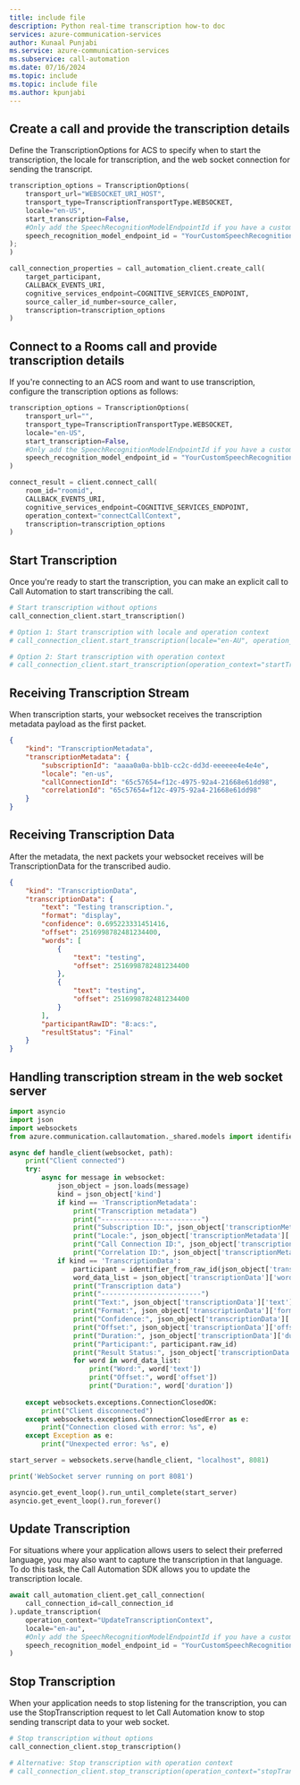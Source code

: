 ```yaml
---
title: include file
description: Python real-time transcription how-to doc
services: azure-communication-services
author: Kunaal Punjabi
ms.service: azure-communication-services
ms.subservice: call-automation
ms.date: 07/16/2024
ms.topic: include
ms.topic: include file
ms.author: kpunjabi
---
```


## Create a call and provide the transcription details
Define the TranscriptionOptions for ACS to specify when to start the transcription, the locale for transcription, and the web socket connection for sending the transcript.

```python
transcription_options = TranscriptionOptions(
    transport_url="WEBSOCKET_URI_HOST",
    transport_type=TranscriptionTransportType.WEBSOCKET,
    locale="en-US",
    start_transcription=False,
    #Only add the SpeechRecognitionModelEndpointId if you have a custom speech model you would like to use
    speech_recognition_model_endpoint_id = "YourCustomSpeechRecognitionModelEndpointId"
);
)

call_connection_properties = call_automation_client.create_call(
    target_participant,
    CALLBACK_EVENTS_URI,
    cognitive_services_endpoint=COGNITIVE_SERVICES_ENDPOINT,
    source_caller_id_number=source_caller,
    transcription=transcription_options
)
```

## Connect to a Rooms call and provide transcription details
If you're connecting to an ACS room and want to use transcription, configure the transcription options as follows:

```python
transcription_options = TranscriptionOptions(
    transport_url="",
    transport_type=TranscriptionTransportType.WEBSOCKET,
    locale="en-US",
    start_transcription=False,
    #Only add the SpeechRecognitionModelEndpointId if you have a custom speech model you would like to use
    speech_recognition_model_endpoint_id = "YourCustomSpeechRecognitionModelEndpointId"
)

connect_result = client.connect_call(
    room_id="roomid",
    CALLBACK_EVENTS_URI,
    cognitive_services_endpoint=COGNITIVE_SERVICES_ENDPOINT,
    operation_context="connectCallContext",
    transcription=transcription_options
)
```

## Start Transcription
Once you're ready to start the transcription, you can make an explicit call to Call Automation to start transcribing the call.

```python
# Start transcription without options
call_connection_client.start_transcription()

# Option 1: Start transcription with locale and operation context
# call_connection_client.start_transcription(locale="en-AU", operation_context="startTranscriptionContext")

# Option 2: Start transcription with operation context
# call_connection_client.start_transcription(operation_context="startTranscriptionContext")
```

## Receiving Transcription Stream
When transcription starts, your websocket receives the transcription metadata payload as the first packet.

```json
{
    "kind": "TranscriptionMetadata",
    "transcriptionMetadata": {
        "subscriptionId": "aaaa0a0a-bb1b-cc2c-dd3d-eeeeee4e4e4e",
        "locale": "en-us",
        "callConnectionId": "65c57654=f12c-4975-92a4-21668e61dd98",
        "correlationId": "65c57654=f12c-4975-92a4-21668e61dd98"
    }
}
```

## Receiving Transcription Data
After the metadata, the next packets your websocket receives will be TranscriptionData for the transcribed audio.

```json
{
    "kind": "TranscriptionData",
    "transcriptionData": {
        "text": "Testing transcription.",
        "format": "display",
        "confidence": 0.695223331451416,
        "offset": 2516998782481234400,
        "words": [
            {
                "text": "testing",
                "offset": 2516998782481234400
            },
            {
                "text": "testing",
                "offset": 2516998782481234400
            }
        ],
        "participantRawID": "8:acs:",
        "resultStatus": "Final"
    }
}
```

## Handling transcription stream in the web socket server

```python
import asyncio
import json
import websockets
from azure.communication.callautomation._shared.models import identifier_from_raw_id

async def handle_client(websocket, path):
    print("Client connected")
    try:
        async for message in websocket:
            json_object = json.loads(message)
            kind = json_object['kind']
            if kind == 'TranscriptionMetadata':
                print("Transcription metadata")
                print("-------------------------")
                print("Subscription ID:", json_object['transcriptionMetadata']['subscriptionId'])
                print("Locale:", json_object['transcriptionMetadata']['locale'])
                print("Call Connection ID:", json_object['transcriptionMetadata']['callConnectionId'])
                print("Correlation ID:", json_object['transcriptionMetadata']['correlationId'])
            if kind == 'TranscriptionData':
                participant = identifier_from_raw_id(json_object['transcriptionData']['participantRawID'])
                word_data_list = json_object['transcriptionData']['words']
                print("Transcription data")
                print("-------------------------")
                print("Text:", json_object['transcriptionData']['text'])
                print("Format:", json_object['transcriptionData']['format'])
                print("Confidence:", json_object['transcriptionData']['confidence'])
                print("Offset:", json_object['transcriptionData']['offset'])
                print("Duration:", json_object['transcriptionData']['duration'])
                print("Participant:", participant.raw_id)
                print("Result Status:", json_object['transcriptionData']['resultStatus'])
                for word in word_data_list:
                    print("Word:", word['text'])
                    print("Offset:", word['offset'])
                    print("Duration:", word['duration'])
            
    except websockets.exceptions.ConnectionClosedOK:
        print("Client disconnected")
    except websockets.exceptions.ConnectionClosedError as e:
        print("Connection closed with error: %s", e)
    except Exception as e:
        print("Unexpected error: %s", e)

start_server = websockets.serve(handle_client, "localhost", 8081)

print('WebSocket server running on port 8081')

asyncio.get_event_loop().run_until_complete(start_server)
asyncio.get_event_loop().run_forever()
```

## Update Transcription
For situations where your application allows users to select their preferred language, you may also want to capture the transcription in that language. To do this task, the Call Automation SDK allows you to update the transcription locale.

```python
await call_automation_client.get_call_connection(
    call_connection_id=call_connection_id
).update_transcription(
    operation_context="UpdateTranscriptionContext",
    locale="en-au",
    #Only add the SpeechRecognitionModelEndpointId if you have a custom speech model you would like to use
    speech_recognition_model_endpoint_id = "YourCustomSpeechRecognitionModelEndpointId"
)
```

## Stop Transcription
When your application needs to stop listening for the transcription, you can use the StopTranscription request to let Call Automation know to stop sending transcript data to your web socket.

```python
# Stop transcription without options
call_connection_client.stop_transcription()

# Alternative: Stop transcription with operation context
# call_connection_client.stop_transcription(operation_context="stopTranscriptionContext")
```
